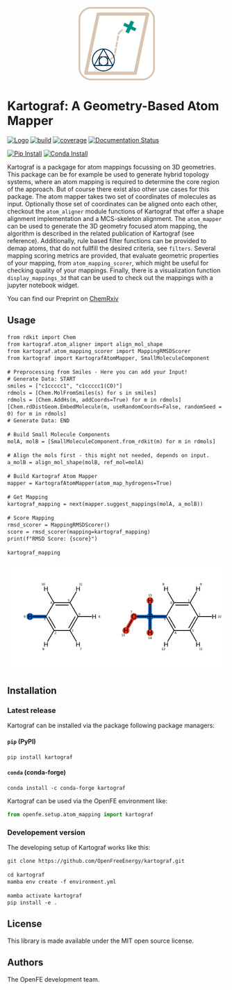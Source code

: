<p align="center">
    <picture align="center">
      <source media="(prefers-color-scheme: dark)" srcset="https://github.com/OpenFreeEnergy/kartograf/blob/0a2ecb10f1c5ede3842fd9b92ffb232ad726426f/docs/_static/img/kartograf_logo_style5.png">
      <source media="(prefers-color-scheme: light)" srcset="https://github.com/OpenFreeEnergy/kartograf/blob/0a2ecb10f1c5ede3842fd9b92ffb232ad726426f/docs/_static/img/kartograf_logo_style4.png">
      <img alt="Kartografs fancy logo" src="https://github.com/OpenFreeEnergy/kartograf/blob/0a2ecb10f1c5ede3842fd9b92ffb232ad726426f/docs/_static/img/kartograf_logo_style4.png" width=35% >
    </picture>
</p>


Kartograf: A Geometry-Based Atom Mapper
==================================

[//]: # (Badges)
[![Logo](https://img.shields.io/badge/OSMF-OpenFreeEnergy-%23002f4a)](https://openfree.energy/)
[![build](https://github.com/OpenFreeEnergy/kartograf/actions/workflows/ci.yaml/badge.svg)](https://github.com/OpenFreeEnergy/kartograf/actions/workflows/ci.yaml)
[![coverage](https://codecov.io/gh/OpenFreeEnergy/kartograf/branch/main/graph/badge.svg)](https://codecov.io/gh/OpenFreeEnergy/kartograf)
[![Documentation Status](https://readthedocs.org/projects/kartograf/badge/?version=latest)](https://kartograf.readthedocs.io/en/latest/?badge=latest)

[![Pip Install](https://img.shields.io/badge/pip%20install-kartograf-d9c4b1)](https://pypi.org/project/kartograf/)
[![Conda Install](https://img.shields.io/badge/Conda%20install---c%20conda--forge%20kartograf-009384)](https://anaconda.org/conda-forge/kartograf)

Kartograf is a packgage for atom mappings focussing on 3D geometries.
This package can be for example be used to generate hybrid topology systems, where an atom mapping is required to determine the core region of the approach.
But of course there exist also other use cases for this package.
The atom mapper takes two set of coordinates of molecules as input.
Optionally those set of coordinates can be aligned onto each other, checkout the `atom_aligner` module functions 
of Kartograf that offer a shape alignment implementation and a MCS-skeleton alignment.
The `atom_mapper` can be used to generate the 3D geometry focused atom mapping, the algorithm is described in the related publication of Kartograf (see reference).
Additionally, rule based filter functions can be provided to demap atoms, that do not fullfill the desired criteria, see `filters`.
Several mapping scoring metrics are provided, that evaluate geometric properties of your mapping, from `atom_mapping_scorer`, which might be useful for checking quality of your mappings.
Finally, there is a visualization function `display_mappings_3d` that can be used to check out the mappings with a jupyter notebook widget.

You can find our Preprint on [ChemRxiv](https://doi.org/10.26434/chemrxiv-2023-0n1pq) 


## Usage
```python3
from rdkit import Chem
from kartograf.atom_aligner import align_mol_shape
from kartograf.atom_mapping_scorer import MappingRMSDScorer
from kartograf import KartografAtomMapper, SmallMoleculeComponent

# Preprocessing from Smiles - Here you can add your Input!
# Generate Data: START
smiles = ["c1ccccc1", "c1ccccc1(CO)"]
rdmols = [Chem.MolFromSmiles(s) for s in smiles]
rdmols = [Chem.AddHs(m, addCoords=True) for m in rdmols]
[Chem.rdDistGeom.EmbedMolecule(m, useRandomCoords=False, randomSeed = 0) for m in rdmols]
# Generate Data: END

# Build Small Molecule Components
molA, molB = [SmallMoleculeComponent.from_rdkit(m) for m in rdmols]

# Align the mols first - this might not needed, depends on input.
a_molB = align_mol_shape(molB, ref_mol=molA)

# Build Kartograf Atom Mapper
mapper = KartografAtomMapper(atom_map_hydrogens=True)

# Get Mapping
kartograf_mapping = next(mapper.suggest_mappings(molA, a_molB))

# Score Mapping
rmsd_scorer = MappingRMSDScorer()
score = rmsd_scorer(mapping=kartograf_mapping)
print(f"RMSD Score: {score}")

kartograf_mapping
```
![](docs/_static/img/alignment_benz_ol.png)

## Installation

### Latest release
Kartograf can be installed via the package following package managers:

#### `pip` (PyPI)

```shell
pip install kartograf
```

#### `conda` (conda-forge)

```shell
conda install -c conda-forge kartograf
```

Kartograf can be used via the OpenFE environment like:

```python
from openfe.setup.atom_mapping import kartograf
```

### Developement version
The developing setup of Kartograf works like this:

```shell
git clone https://github.com/OpenFreeEnergy/kartograf.git

cd kartograf
mamba env create -f environment.yml

mamba activate kartograf
pip install -e .

```

## License
This library is made available under the MIT open source license.

## Authors

The OpenFE development team.

